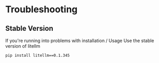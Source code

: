 # Troubleshooting 

## Stable Version

If you're running into problems with installation / Usage 
Use the stable version of litellm 

```
pip install litellm==0.1.345
```

